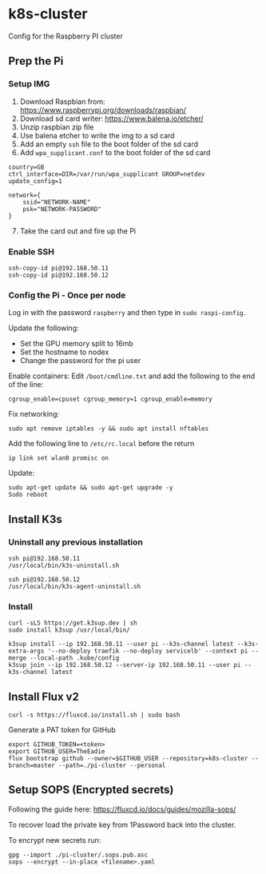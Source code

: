 # k8s-cluster
Config for the Raspberry PI cluster

## Prep the Pi

### Setup IMG

1. Download Raspbian from: https://www.raspberrypi.org/downloads/raspbian/
2. Download sd card writer: https://www.balena.io/etcher/
3. Unzip raspbian zip file
4. Use balena etcher to write the img to a sd card
5. Add an empty `ssh` file to the boot folder of the sd card
6. Add `wpa_supplicant.conf` to the boot folder of the sd card

```
country=GB
ctrl_interface=DIR=/var/run/wpa_supplicant GROUP=netdev
update_config=1

network={
    ssid="NETWORK-NAME"
    psk="NETWORK-PASSWORD"
}
```

7. Take the card out and fire up the Pi

### Enable SSH

```
ssh-copy-id pi@192.168.50.11
ssh-copy-id pi@192.168.50.12
```

### Config the Pi - Once per node

Log in with the password `raspberry` and then type in `sudo raspi-config`.

Update the following:

- Set the GPU memory split to 16mb
- Set the hostname to nodex
- Change the password for the pi user

Enable containers:
Edit `/boot/cmdline.txt` and add the following to the end of the line:
```
cgroup_enable=cpuset cgroup_memory=1 cgroup_enable=memory
```

Fix networking:
```
sudo apt remove iptables -y && sudo apt install nftables
```

Add the following line to `/etc/rc.local` before the return

```
ip link set wlan0 promisc on
```

Update:
```
sudo apt-get update && sudo apt-get upgrade -y
Sudo reboot
```

## Install K3s

### Uninstall any previous installation

```
ssh pi@192.168.50.11
/usr/local/bin/k3s-uninstall.sh

ssh pi@192.168.50.12
/usr/local/bin/k3s-agent-uninstall.sh
```

### Install

```
curl -sLS https://get.k3sup.dev | sh
sudo install k3sup /usr/local/bin/

k3sup install --ip 192.168.50.11 --user pi --k3s-channel latest --k3s-extra-args '--no-deploy traefik --no-deploy servicelb' --context pi --merge --local-path .kube/config
k3sup join --ip 192.168.50.12 --server-ip 192.168.50.11 --user pi --k3s-channel latest
```

## Install Flux v2
```
curl -s https://fluxcd.io/install.sh | sudo bash 
```

Generate a PAT token for GitHub

```
export GITHUB_TOKEN=<token>
export GITHUB_USER=TheEadie
flux bootstrap github --owner=$GITHUB_USER --repository=k8s-cluster --branch=master --path=./pi-cluster --personal
```

## Setup SOPS (Encrypted secrets)

Following the guide here: https://fluxcd.io/docs/guides/mozilla-sops/

To recover load the private key from 1Password back into the cluster.

To encrypt new secrets run:

```
gpg --import ./pi-cluster/.sops.pub.asc
sops --encrypt --in-place <filename>.yaml
```
